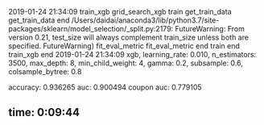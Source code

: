 2019-01-24 21:34:09
train_xgb
grid_search_xgb
train
get_train_data
get_train_data end
/Users/daidai/anaconda3/lib/python3.7/site-packages/sklearn/model_selection/_split.py:2179: FutureWarning: From version 0.21, test_size will always complement train_size unless both are specified.
  FutureWarning)
fit_eval_metric
fit_eval_metric end
train end
train_xgb end
2019-01-24 21:34:09
xgb, learning_rate: 0.010, n_estimators: 3500, max_depth: 8, min_child_weight: 4, gamma: 0.2, subsample: 0.6, colsample_bytree: 0.8

  accuracy: 0.936265
       auc: 0.900494
coupon auc: 0.779105

time: 0:09:44
----------------------------------------------------
